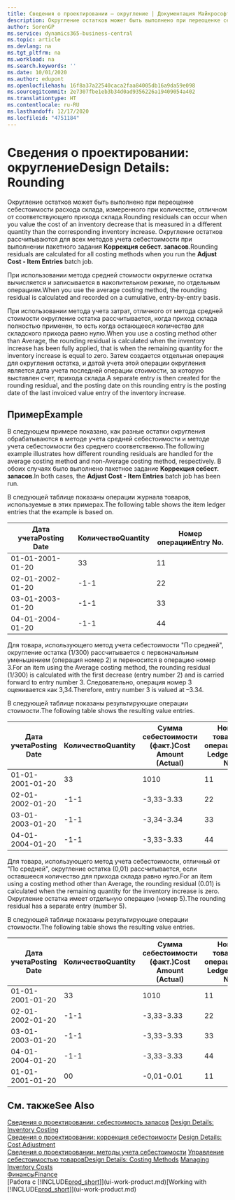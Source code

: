 ```yaml
---
title: Сведения о проектировании — округление | Документация Майкрософт
description: Округление остатков может быть выполнено при переоценке себестоимости расхода склада, измеренного при количестве, отличном от соответствующего прихода склада. Округление остатков рассчитываются для всех методов учета себестоимости при выполнении пакетного задания **Коррекция себест. запасов**.
author: SorenGP
ms.service: dynamics365-business-central
ms.topic: article
ms.devlang: na
ms.tgt_pltfrm: na
ms.workload: na
ms.search.keywords: ''
ms.date: 10/01/2020
ms.author: edupont
ms.openlocfilehash: 16f8a37a22540caca2faa84005db16a9da59e098
ms.sourcegitcommit: 2e7307fbe1eb3b34d0ad9356226a19409054a402
ms.translationtype: HT
ms.contentlocale: ru-RU
ms.lasthandoff: 12/17/2020
ms.locfileid: "4751184"
---
```

# <a name="design-details-rounding"></a><span data-ttu-id="9c971-104">Сведения о проектировании: округление</span><span class="sxs-lookup"><span data-stu-id="9c971-104">Design Details: Rounding</span></span>
<span data-ttu-id="9c971-105">Округление остатков может быть выполнено при переоценке себестоимости расхода склада, измеренного при количестве, отличном от соответствующего прихода склада.</span><span class="sxs-lookup"><span data-stu-id="9c971-105">Rounding residuals can occur when you value the cost of an inventory decrease that is measured in a different quantity than the corresponding inventory increase.</span></span> <span data-ttu-id="9c971-106">Округление остатков рассчитываются для всех методов учета себестоимости при выполнении пакетного задания **Коррекция себест. запасов**.</span><span class="sxs-lookup"><span data-stu-id="9c971-106">Rounding residuals are calculated for all costing methods when you run the **Adjust Cost - Item Entries** batch job.</span></span>  

 <span data-ttu-id="9c971-107">При использовании метода средней стоимости округление остатка вычисляется и записывается в накопительном режиме, по отдельным операциям.</span><span class="sxs-lookup"><span data-stu-id="9c971-107">When you use the average costing method, the rounding residual is calculated and recorded on a cumulative, entry-by-entry basis.</span></span>  

 <span data-ttu-id="9c971-108">При использовании метода учета затрат, отличного от метода средней стоимости округление остатка рассчитывается, когда приход склада полностью применен, то есть когда остающееся количество для складского прихода равно нулю.</span><span class="sxs-lookup"><span data-stu-id="9c971-108">When you use a costing method other than Average, the rounding residual is calculated when the inventory increase has been fully applied, that is when the remaining quantity for the inventory increase is equal to zero.</span></span> <span data-ttu-id="9c971-109">Затем создается отдельная операция для округления остатка, и датой учета этой операции округления является дата учета последней операции стоимости, за которую выставлен счет, прихода склада.</span><span class="sxs-lookup"><span data-stu-id="9c971-109">A separate entry is then created for the rounding residual, and the posting date on this rounding entry is the posting date of the last invoiced value entry of the inventory increase.</span></span>  

## <a name="example"></a><span data-ttu-id="9c971-110">Пример</span><span class="sxs-lookup"><span data-stu-id="9c971-110">Example</span></span>  
 <span data-ttu-id="9c971-111">В следующем примере показано, как разные остатки округления обрабатываются в методе учета средней себестоимости и методе учета себестоимости без среднего соответственно.</span><span class="sxs-lookup"><span data-stu-id="9c971-111">The following example illustrates how different rounding residuals are handled for the average costing method and non-Average costing method, respectively.</span></span> <span data-ttu-id="9c971-112">В обоих случаях было выполнено пакетное задание **Коррекция себест. запасов**.</span><span class="sxs-lookup"><span data-stu-id="9c971-112">In both cases, the **Adjust Cost - Item Entries** batch job has been run.</span></span>  

 <span data-ttu-id="9c971-113">В следующей таблице показаны операции журнала товаров, используемые в этих примерах.</span><span class="sxs-lookup"><span data-stu-id="9c971-113">The following table shows the item ledger entries that the example is based on.</span></span>  

|<span data-ttu-id="9c971-114">Дата учета</span><span class="sxs-lookup"><span data-stu-id="9c971-114">Posting Date</span></span>|<span data-ttu-id="9c971-115">Количество</span><span class="sxs-lookup"><span data-stu-id="9c971-115">Quantity</span></span>|<span data-ttu-id="9c971-116">Номер операции</span><span class="sxs-lookup"><span data-stu-id="9c971-116">Entry No.</span></span>|  
|------------------|--------------|---------------|  
|<span data-ttu-id="9c971-117">01-01-20</span><span class="sxs-lookup"><span data-stu-id="9c971-117">01-01-20</span></span>|<span data-ttu-id="9c971-118">3</span><span class="sxs-lookup"><span data-stu-id="9c971-118">3</span></span>|<span data-ttu-id="9c971-119">1</span><span class="sxs-lookup"><span data-stu-id="9c971-119">1</span></span>|  
|<span data-ttu-id="9c971-120">02-01-20</span><span class="sxs-lookup"><span data-stu-id="9c971-120">02-01-20</span></span>|<span data-ttu-id="9c971-121">-1</span><span class="sxs-lookup"><span data-stu-id="9c971-121">-1</span></span>|<span data-ttu-id="9c971-122">2</span><span class="sxs-lookup"><span data-stu-id="9c971-122">2</span></span>|  
|<span data-ttu-id="9c971-123">03-01-20</span><span class="sxs-lookup"><span data-stu-id="9c971-123">03-01-20</span></span>|<span data-ttu-id="9c971-124">-1</span><span class="sxs-lookup"><span data-stu-id="9c971-124">-1</span></span>|<span data-ttu-id="9c971-125">3</span><span class="sxs-lookup"><span data-stu-id="9c971-125">3</span></span>|  
|<span data-ttu-id="9c971-126">04-01-20</span><span class="sxs-lookup"><span data-stu-id="9c971-126">04-01-20</span></span>|<span data-ttu-id="9c971-127">-1</span><span class="sxs-lookup"><span data-stu-id="9c971-127">-1</span></span>|<span data-ttu-id="9c971-128">4</span><span class="sxs-lookup"><span data-stu-id="9c971-128">4</span></span>|  

 <span data-ttu-id="9c971-129">Для товара, использующего метод учета себестоимости "По средней", округление остатка (1/300) рассчитывается с первоначальным уменьшением (операция номер 2) и переносится в операцию номер 3.</span><span class="sxs-lookup"><span data-stu-id="9c971-129">For an item using the Average costing method, the rounding residual (1/300) is calculated with the first decrease (entry number 2) and is carried forward to entry number 3.</span></span> <span data-ttu-id="9c971-130">Следовательно, операция номер 3 оценивается как 3,34.</span><span class="sxs-lookup"><span data-stu-id="9c971-130">Therefore, entry number 3 is valued at –3.34.</span></span>  

 <span data-ttu-id="9c971-131">В следующей таблице показаны результирующие операции стоимости.</span><span class="sxs-lookup"><span data-stu-id="9c971-131">The following table shows the resulting value entries.</span></span>  

|<span data-ttu-id="9c971-132">Дата учета</span><span class="sxs-lookup"><span data-stu-id="9c971-132">Posting Date</span></span>|<span data-ttu-id="9c971-133">Количество</span><span class="sxs-lookup"><span data-stu-id="9c971-133">Quantity</span></span>|<span data-ttu-id="9c971-134">Сумма себестоимости (факт.)</span><span class="sxs-lookup"><span data-stu-id="9c971-134">Cost Amount (Actual)</span></span>|<span data-ttu-id="9c971-135">Номер товарной операции</span><span class="sxs-lookup"><span data-stu-id="9c971-135">Item Ledger Entry No.</span></span>|<span data-ttu-id="9c971-136">Номер операции</span><span class="sxs-lookup"><span data-stu-id="9c971-136">Entry No.</span></span>|  
|------------------|--------------|----------------------------|---------------------------|---------------|  
|<span data-ttu-id="9c971-137">01-01-20</span><span class="sxs-lookup"><span data-stu-id="9c971-137">01-01-20</span></span>|<span data-ttu-id="9c971-138">3</span><span class="sxs-lookup"><span data-stu-id="9c971-138">3</span></span>|<span data-ttu-id="9c971-139">10</span><span class="sxs-lookup"><span data-stu-id="9c971-139">10</span></span>|<span data-ttu-id="9c971-140">1</span><span class="sxs-lookup"><span data-stu-id="9c971-140">1</span></span>|<span data-ttu-id="9c971-141">1</span><span class="sxs-lookup"><span data-stu-id="9c971-141">1</span></span>|  
|<span data-ttu-id="9c971-142">02-01-20</span><span class="sxs-lookup"><span data-stu-id="9c971-142">02-01-20</span></span>|<span data-ttu-id="9c971-143">-1</span><span class="sxs-lookup"><span data-stu-id="9c971-143">-1</span></span>|<span data-ttu-id="9c971-144">-3,33</span><span class="sxs-lookup"><span data-stu-id="9c971-144">-3.33</span></span>|<span data-ttu-id="9c971-145">2</span><span class="sxs-lookup"><span data-stu-id="9c971-145">2</span></span>|<span data-ttu-id="9c971-146">2</span><span class="sxs-lookup"><span data-stu-id="9c971-146">2</span></span>|  
|<span data-ttu-id="9c971-147">03-01-20</span><span class="sxs-lookup"><span data-stu-id="9c971-147">03-01-20</span></span>|<span data-ttu-id="9c971-148">-1</span><span class="sxs-lookup"><span data-stu-id="9c971-148">-1</span></span>|<span data-ttu-id="9c971-149">-3,34</span><span class="sxs-lookup"><span data-stu-id="9c971-149">-3.34</span></span>|<span data-ttu-id="9c971-150">3</span><span class="sxs-lookup"><span data-stu-id="9c971-150">3</span></span>|<span data-ttu-id="9c971-151">3</span><span class="sxs-lookup"><span data-stu-id="9c971-151">3</span></span>|  
|<span data-ttu-id="9c971-152">04-01-20</span><span class="sxs-lookup"><span data-stu-id="9c971-152">04-01-20</span></span>|<span data-ttu-id="9c971-153">-1</span><span class="sxs-lookup"><span data-stu-id="9c971-153">-1</span></span>|<span data-ttu-id="9c971-154">-3,33</span><span class="sxs-lookup"><span data-stu-id="9c971-154">-3.33</span></span>|<span data-ttu-id="9c971-155">4</span><span class="sxs-lookup"><span data-stu-id="9c971-155">4</span></span>|<span data-ttu-id="9c971-156">4</span><span class="sxs-lookup"><span data-stu-id="9c971-156">4</span></span>|  

 <span data-ttu-id="9c971-157">Для товара, использующего метод учета себестоимости, отличный от "По средней", округление остатка (0,01) рассчитывается, если оставшееся количество для прихода склада равно нулю.</span><span class="sxs-lookup"><span data-stu-id="9c971-157">For an item using a costing method other than Average, the rounding residual (0.01) is calculated when the remaining quantity for the inventory increase is zero.</span></span> <span data-ttu-id="9c971-158">Округление остатка имеет отдельную операцию (номер 5).</span><span class="sxs-lookup"><span data-stu-id="9c971-158">The rounding residual has a separate entry (number 5).</span></span>  

 <span data-ttu-id="9c971-159">В следующей таблице показаны результирующие операции стоимости.</span><span class="sxs-lookup"><span data-stu-id="9c971-159">The following table shows the resulting value entries.</span></span>  

|<span data-ttu-id="9c971-160">Дата учета</span><span class="sxs-lookup"><span data-stu-id="9c971-160">Posting Date</span></span>|<span data-ttu-id="9c971-161">Количество</span><span class="sxs-lookup"><span data-stu-id="9c971-161">Quantity</span></span>|<span data-ttu-id="9c971-162">Сумма себестоимости (факт.)</span><span class="sxs-lookup"><span data-stu-id="9c971-162">Cost Amount (Actual)</span></span>|<span data-ttu-id="9c971-163">Номер товарной операции</span><span class="sxs-lookup"><span data-stu-id="9c971-163">Item Ledger Entry No.</span></span>|<span data-ttu-id="9c971-164">Номер операции</span><span class="sxs-lookup"><span data-stu-id="9c971-164">Entry No.</span></span>|  
|------------------|--------------|----------------------------|---------------------------|---------------|  
|<span data-ttu-id="9c971-165">01-01-20</span><span class="sxs-lookup"><span data-stu-id="9c971-165">01-01-20</span></span>|<span data-ttu-id="9c971-166">3</span><span class="sxs-lookup"><span data-stu-id="9c971-166">3</span></span>|<span data-ttu-id="9c971-167">10</span><span class="sxs-lookup"><span data-stu-id="9c971-167">10</span></span>|<span data-ttu-id="9c971-168">1</span><span class="sxs-lookup"><span data-stu-id="9c971-168">1</span></span>|<span data-ttu-id="9c971-169">1</span><span class="sxs-lookup"><span data-stu-id="9c971-169">1</span></span>|  
|<span data-ttu-id="9c971-170">02-01-20</span><span class="sxs-lookup"><span data-stu-id="9c971-170">02-01-20</span></span>|<span data-ttu-id="9c971-171">-1</span><span class="sxs-lookup"><span data-stu-id="9c971-171">-1</span></span>|<span data-ttu-id="9c971-172">-3,33</span><span class="sxs-lookup"><span data-stu-id="9c971-172">-3.33</span></span>|<span data-ttu-id="9c971-173">2</span><span class="sxs-lookup"><span data-stu-id="9c971-173">2</span></span>|<span data-ttu-id="9c971-174">2</span><span class="sxs-lookup"><span data-stu-id="9c971-174">2</span></span>|  
|<span data-ttu-id="9c971-175">03-01-20</span><span class="sxs-lookup"><span data-stu-id="9c971-175">03-01-20</span></span>|<span data-ttu-id="9c971-176">-1</span><span class="sxs-lookup"><span data-stu-id="9c971-176">-1</span></span>|<span data-ttu-id="9c971-177">-3,33</span><span class="sxs-lookup"><span data-stu-id="9c971-177">-3.33</span></span>|<span data-ttu-id="9c971-178">3</span><span class="sxs-lookup"><span data-stu-id="9c971-178">3</span></span>|<span data-ttu-id="9c971-179">3</span><span class="sxs-lookup"><span data-stu-id="9c971-179">3</span></span>|  
|<span data-ttu-id="9c971-180">04-01-20</span><span class="sxs-lookup"><span data-stu-id="9c971-180">04-01-20</span></span>|<span data-ttu-id="9c971-181">-1</span><span class="sxs-lookup"><span data-stu-id="9c971-181">-1</span></span>|<span data-ttu-id="9c971-182">-3,33</span><span class="sxs-lookup"><span data-stu-id="9c971-182">-3.33</span></span>|<span data-ttu-id="9c971-183">4</span><span class="sxs-lookup"><span data-stu-id="9c971-183">4</span></span>|<span data-ttu-id="9c971-184">4</span><span class="sxs-lookup"><span data-stu-id="9c971-184">4</span></span>|  
|<span data-ttu-id="9c971-185">01-01-20</span><span class="sxs-lookup"><span data-stu-id="9c971-185">01-01-20</span></span>|<span data-ttu-id="9c971-186">0</span><span class="sxs-lookup"><span data-stu-id="9c971-186">0</span></span>|<span data-ttu-id="9c971-187">-0,01</span><span class="sxs-lookup"><span data-stu-id="9c971-187">-0.01</span></span>|<span data-ttu-id="9c971-188">1</span><span class="sxs-lookup"><span data-stu-id="9c971-188">1</span></span>|<span data-ttu-id="9c971-189">5</span><span class="sxs-lookup"><span data-stu-id="9c971-189">5</span></span>|  

## <a name="see-also"></a><span data-ttu-id="9c971-190">См. также</span><span class="sxs-lookup"><span data-stu-id="9c971-190">See Also</span></span>  
 <span data-ttu-id="9c971-191">[Сведения о проектировании: себестоимость запасов](design-details-inventory-costing.md) </span><span class="sxs-lookup"><span data-stu-id="9c971-191">[Design Details: Inventory Costing](design-details-inventory-costing.md) </span></span>  
 <span data-ttu-id="9c971-192">[Сведения о проектировании: коррекция себестоимости](design-details-cost-adjustment.md) </span><span class="sxs-lookup"><span data-stu-id="9c971-192">[Design Details: Cost Adjustment](design-details-cost-adjustment.md) </span></span>  
 <span data-ttu-id="9c971-193">[Сведения о проектировании: методы учета себестоимости](design-details-costing-methods.md) [Управление себестоимостью товаров](finance-manage-inventory-costs.md)</span><span class="sxs-lookup"><span data-stu-id="9c971-193">[Design Details: Costing Methods](design-details-costing-methods.md) [Managing Inventory Costs](finance-manage-inventory-costs.md)</span></span>  
 [<span data-ttu-id="9c971-194">Финансы</span><span class="sxs-lookup"><span data-stu-id="9c971-194">Finance</span></span>](finance.md)  
 <span data-ttu-id="9c971-195">[Работа с [!INCLUDE[prod_short](includes/prod_short.md)]](ui-work-product.md)</span><span class="sxs-lookup"><span data-stu-id="9c971-195">[Working with [!INCLUDE[prod_short](includes/prod_short.md)]](ui-work-product.md)</span></span>
